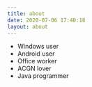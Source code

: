 ```yaml
---
title: about
date: 2020-07-06 17:40:18
layout: about
---
```


- Windows user
- Android user
- Office worker
- ACGN lover
- Java programmer